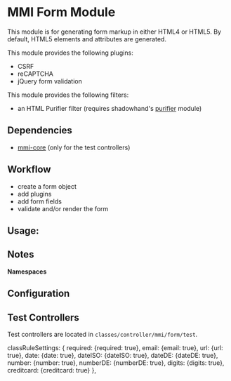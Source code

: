 # MMI Form Module

This module is for generating form markup in either HTML4 or HTML5.
By default, HTML5 elements and attributes are generated.

This module provides the following plugins:

* CSRF
* reCAPTCHA
* jQuery form validation

This module provides the following filters:

* an HTML Purifier filter (requires shadowhand's [purifier](http://github.com/shadowhand/purifier.git) module)

## Dependencies

* [mmi-core](http://github.com/memakeit/mmi-core) (only for the test controllers)

## Workflow

* create a form object
* add plugins
* add form fields
* validate and/or render the form

## Usage:

## Notes

**Namespaces**


## Configuration

## Test Controllers
Test controllers are located in `classes/controller/mmi/form/test`.



classRuleSettings: {
	required: {required: true},
	email: {email: true},
	url: {url: true},
	date: {date: true},
	dateISO: {dateISO: true},
	dateDE: {dateDE: true},
	number: {number: true},
	numberDE: {numberDE: true},
	digits: {digits: true},
	creditcard: {creditcard: true}
},
